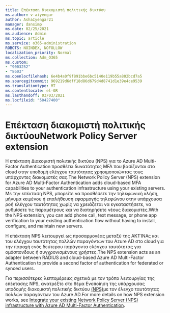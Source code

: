 ```yaml
---
title: Επέκταση διακομιστή πολιτικής δικτύου
ms.author: v-aiyengar
author: AshaIyengar21
manager: dansimp
ms.date: 02/25/2021
ms.audience: Admin
ms.topic: article
ms.service: o365-administration
ROBOTS: NOINDEX, NOFOLLOW
localization_priority: Normal
ms.collection: Adm_O365
ms.custom:
- "9003252"
- "8603"
ms.openlocfilehash: 6e4b4a0f9f891bbe6bc5140e119b55a802bcd7a5
ms.sourcegitcommit: 969219d6dff18d86d679d4d8741d1e39e4ce9539
ms.translationtype: MT
ms.contentlocale: el-GR
ms.lasthandoff: 03/03/2021
ms.locfileid: "50427400"
---
```

# <a name="network-policy-server-extension"></a><span data-ttu-id="8ad95-102">Επέκταση διακομιστή πολιτικής δικτύου</span><span class="sxs-lookup"><span data-stu-id="8ad95-102">Network Policy Server extension</span></span>

<span data-ttu-id="8ad95-103">Η επέκταση Διακομιστή πολιτικής δικτύου (NPS) για το Azure AD Multi-Factor Authentication προσθέτει δυνατότητες MFA που βασίζονται στο cloud στην υποδομή ελέγχου ταυτότητας χρησιμοποιώντας τους υπάρχοντες διακομιστές σας.</span><span class="sxs-lookup"><span data-stu-id="8ad95-103">The Network Policy Server (NPS) extension for Azure AD Multi-Factor Authentication adds cloud-based MFA capabilities to your authentication infrastructure using your existing servers.</span></span> <span data-ttu-id="8ad95-104">Με την επέκταση NPS, μπορείτε να προσθέσετε την τηλεφωνική κλήση, μήνυμα κειμένου ή επαλήθευση εφαρμογής τηλεφώνου στην υπάρχουσα ροή ελέγχου ταυτότητας χωρίς να χρειάζεται να εγκαταστήσετε, να ρυθμίσετε τις παραμέτρους και να διατηρήσετε νέους διακομιστές.</span><span class="sxs-lookup"><span data-stu-id="8ad95-104">With the NPS extension, you can add phone call, text message, or phone app verification to your existing authentication flow without having to install, configure, and maintain new servers.</span></span>

<span data-ttu-id="8ad95-105">Η επέκταση NPS λειτουργεί ως προσαρμογέας μεταξύ της ΑΚΤΊΝΑς και του ελέγχου ταυτότητας πολλών παραγόντων του Azure AD στο cloud για την παροχή ενός δεύτερου παράγοντα ελέγχου ταυτότητας για ομόσπονδους ή συγχρονισμένους χρήστες.</span><span class="sxs-lookup"><span data-stu-id="8ad95-105">The NPS extension acts as an adapter between RADIUS and cloud-based Azure AD Multi-Factor Authentication to provide a second factor of authentication for federated or synced users.</span></span>

<span data-ttu-id="8ad95-106">Για περισσότερες λεπτομέρειες σχετικά με τον τρόπο λειτουργίας της επέκτασης NPS, ανατρέξτε στο θέμα Ενοποίηση της υπάρχουσας υποδομής διακομιστή πολιτικής δικτύου [(NPS)](https://docs.microsoft.com/azure/active-directory/authentication/howto-mfa-nps-extension)με τον έλεγχο ταυτότητας πολλών παραγόντων του Azure AD.</span><span class="sxs-lookup"><span data-stu-id="8ad95-106">For more details on how NPS extension works, see [Integrate your existing Network Policy Server (NPS) infrastructure with Azure AD Multi-Factor Authentication](https://docs.microsoft.com/azure/active-directory/authentication/howto-mfa-nps-extension).</span></span>
